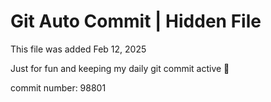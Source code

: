 # Git Auto Commit | Hidden File

This file was added Feb 12, 2025

Just for fun and keeping my daily git commit active 🤪

commit number: 98801

